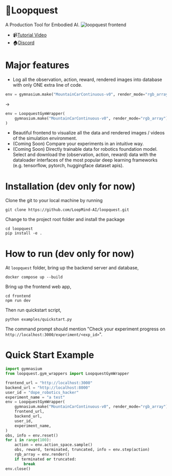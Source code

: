 # :scroll:Loopquest

A Production Tool for Embodied AI.
![loopquest frontend](https://uc6becc3d1d5a2bb4384c799f976.previews.dropboxusercontent.com/p/thumb/AB_9SrHiikANblnwQn2HD86liqTa40fT3A5AQXtWW8mataHM8WQDxj33spLoAmGeD9fF7QuQB7P9U23Hbh5hOX9Z6HCDR6VgwAMwLhlDJVbPk1xyn3B3JGY89iWLidSvFi6bj8BGfQddddRQn5rSgjIzZDz64BTvze23h2jkyUJaaeaM6YkTjNNu0yKSZu4h9I_jWy39V9GHzL5-EebqO8IPekLHpI-HzolWZZwCakGSOpVbyYINtEJjd405lr-jh9NFIY3vV4RzCmyzT7EusePnJ-ITU8SuCbM7uiA00798WPqlJEQfYpm6N9MlsxuE8DsMw1bjKcc0IaRU-FrMl4akrXOneyiPXqCvw6oKsctX9A/p.png)

- :video_camera:[Tutorial Video](https://capture.dropbox.com/Nucp9ObLT63qDr2E)
- :house:[Discord](https://discord.gg/FTnFYeSy9r)

# Major features

- Log all the observation, action, reward, rendered images into database with only ONE extra line of code.

```python
env = gymnasium.make("MountainCarContinuous-v0", render_mode="rgb_array")
```

->

```python
env = LoopquestGymWrapper(
    gymnasium.make("MountainCarContinuous-v0", render_mode="rgb_array")
)
```

- Beautiful frontend to visualize all the data and rendered images / videos of the simulation environment.
- (Coming Soon) Compare your experiments in an intuitive way.
- (Coming Soon) Directly trainable data for robotics foundation model. Select and download the (observation, action, reward) data with the dataloader interfaces of the most popular deep learning frameworks (e.g. tensorflow, pytorch, huggingface dataset apis).

# Installation (dev only for now)

Clone the git to your local machine by running

```
git clone https://github.com/LoopMind-AI/loopquest.git
```

Change to the project root folder and install the package

```
cd loopquest
pip install -e .
```

# How to run (dev only for now)

At `loopquest` folder, bring up the backend server and database,

```
docker compose up --build
```

Bring up the frontend web app,

```
cd frontend
npm run dev
```

Then run quickstart script,

```
python examples/quickstart.py
```

The command prompt should mention "Check your experiment progress on `http://localhost:3000/experiment/<exp_id>`".

# Quick Start Example

```python
import gymnasium
from loopquest.gym_wrappers import LoopquestGymWrapper

frontend_url = "http://localhost:3000"
backend_url = "http://localhost:8000"
user_id = "dope_robotics_hacker"
experiment_name = "a test"
env = LoopquestGymWrapper(
    gymnasium.make("MountainCarContinuous-v0", render_mode="rgb_array"),
    frontend_url,
    backend_url,
    user_id,
    experiment_name,
)
obs, info = env.reset()
for i in range(100):
    action = env.action_space.sample()
    obs, reward, terminated, truncated, info = env.step(action)
    rgb_array = env.render()
    if terminated or truncated:
        break
env.close()
```
